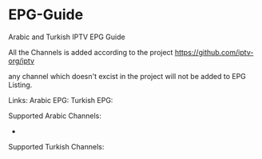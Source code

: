 # EPG-Guide
Arabic and Turkish IPTV EPG Guide

All the Channels is added according to the project https://github.com/iptv-org/iptv

any channel which doesn't excist in the project will not be added to EPG Listing.

Links:
Arabic EPG: 
Turkish EPG: 


Supported Arabic Channels:

- 

Supported Turkish Channels:
